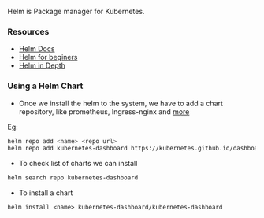 Helm is Package manager for Kubernetes.

### Resources

- [Helm Docs](https://helm.sh/)
- [ Helm for beginers](https://www.youtube.com/watch?v=KeRrvCrF8zc)
- [ Helm in Depth ](https://www.youtube.com/watch?v=gbUBTTXuQwI&list=PLLYW3zEOaqlKYku0piyzzLFGpR9VpPvXR)


### Using a Helm Chart

- Once we install the helm to the system, we have to add a chart repository, like prometheus, Ingress-nginx and [more](https://artifacthub.io/packages/search?kind=0)

Eg:

```bash
helm repo add <name> <repo url>
helm repo add kubernetes-dashboard https://kubernetes.github.io/dashboard/
```

- To check list of charts we can install

```bash
helm search repo kubernetes-dashboard
```

- To install a chart 

```
helm install <name> kubernetes-dashboard/kubernetes-dashboard
```

